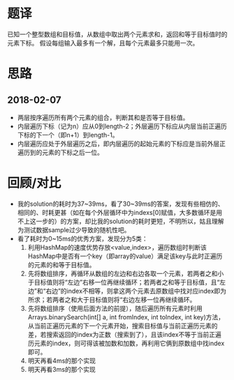 # 题译
已知一个整型数组和目标值，从数组中取出两个元素求和，返回和等于目标值时的元素下标。
假设每组输入最多有一个解，且每个元素最多只能用一次。

# 思路
## 2018-02-07
- 两层按序遍历所有两个元素的组合，判断其和是否等于目标值。
- 内层遍历下标（记为n）应从0到length-2；外层遍历下标应从内层当前正遍历下标的下一个（即n+1）到length-1。
- 内层遍历应处于外层遍历之后，即内层遍历的起始元素的下标应是当前外层正遍历到的元素的下标之后一位。

# 回顾/对比
- 我的solution的耗时为37\~39ms，看了30\~39ms的答案，发现有些相仿的、相同的、时耗更甚（如在每个外层循环中为indexs[0]赋值，大多数循环是用不上这一步的）的方案，却比我的solution的耗时更短，不明所以，姑且理解为测试数据sample过少导致的随机性吧。
- 看了耗时为0\~15ms的优秀方案，发现分为5类：
    1. 利用HashMap的速度优势存放<value,index>，遍历数组时判断该HashMap中是否有一个key（即array的value）满足该key与此时正遍历的元素的和等于目标值。
    2. 先将数组排序，再循环从数组的左边和右边各取一个元素，若两者之和小于目标值则将“左边”右移一位再继续循环；若两者之和等于目标值，且“左边”和“右边”的index不相等，则拿这两个元素去原数组中找对应index即为所求；若两者之和大于目标值则将“右边左移一位再继续循环。
    3. 先将数组排序（使用后面方法的前提），随后遍历所有元素时利用Arrays.binarySearch(int[] a, int fromIndex, int toIndex, int key)方法，从当前正遍历元素的下一个元素开始，搜索目标值与当前正遍历元素的差，若搜索返回的index为正数（搜索到了），且该index不等于当前正遍历元素的index，则可得该被加数和加数，再利用它俩到原数组中找index即可。
    4. 明天再看4ms的那个实现
    5. 明天再看3ms的那个实现
